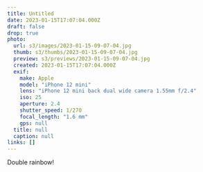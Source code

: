 ```yaml
---
title: Untitled
date: 2023-01-15T17:07:04.000Z
draft: false
drop: true
photo:
  url: s3/images/2023-01-15-09-07-04.jpg
  thumb: s3/thumbs/2023-01-15-09-07-04.jpg
  preview: s3/previews/2023-01-15-09-07-04.jpg
  created: 2023-01-15T17:07:04.000Z
  exif:
    make: Apple
    model: "iPhone 12 mini"
    lens: "iPhone 12 mini back dual wide camera 1.55mm f/2.4"
    iso: 25
    aperture: 2.4
    shutter_speed: 1/270
    focal_length: "1.6 mm"
    gps: null
  title: null
  caption: null
links: []
---
```


Double rainbow!
